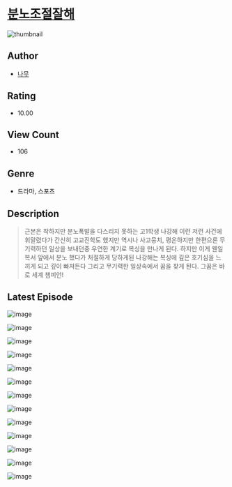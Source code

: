 # [분노조절잘해](https://comic.naver.com/bestChallenge/list?titleId=810359)
![thumbnail](https://image-comic.pstatic.net/user_contents_data/challenge_comic/2023/05/23/365137/upload_4049636991878455907_480x623.jpeg)

## Author
- [나무](https://comic.naver.com/artistTitle?id=365137)

## Rating
- 10.00

## View Count
- 106

## Genre
- 드라마, 스포츠

## Description
> 근본은 착하지만 분노폭발을 다스리지 못하는 고1학생 나강해 이런 저런 사건에 휘말렸다가 간신히 고교진학도 했지만 역시나 사고뭉치, 평온하지만 한편으론 무기력하던 일상을 보내던중 우연한 계기로 복싱을 만나게 된다. 하지만 이게 웬일 복서 앞에서 분노 했다가 처절하게 당하게된 나강해는 복싱에 깊은 호기심을 느끼게 되고 깊이 빠져든다 그리고 무기력한 일상속에서 꿈을 찾게 된다. 그꿈은 바로 세계 챔피언!


## Latest Episode
![image](https://image-comic.pstatic.net/user_contents_data/challenge_comic/2023/05/23/365137/upload_3761131527433434160.jpeg)

![image](https://image-comic.pstatic.net/user_contents_data/challenge_comic/2023/05/23/365137/upload_4122313404049613365.jpeg)

![image](https://image-comic.pstatic.net/user_contents_data/challenge_comic/2023/05/23/365137/upload_3616452495229281892.jpeg)

![image](https://image-comic.pstatic.net/user_contents_data/challenge_comic/2023/05/23/365137/upload_3474865986331620921.jpeg)

![image](https://image-comic.pstatic.net/user_contents_data/challenge_comic/2023/05/23/365137/upload_3761740664710390625.jpeg)

![image](https://image-comic.pstatic.net/user_contents_data/challenge_comic/2023/05/23/365137/upload_7161116144499254882.jpeg)

![image](https://image-comic.pstatic.net/user_contents_data/challenge_comic/2023/05/23/365137/upload_7076622000195986022.jpeg)

![image](https://image-comic.pstatic.net/user_contents_data/challenge_comic/2023/05/23/365137/upload_3544672888654488115.jpeg)

![image](https://image-comic.pstatic.net/user_contents_data/challenge_comic/2023/05/23/365137/upload_4123437100624405302.jpeg)

![image](https://image-comic.pstatic.net/user_contents_data/challenge_comic/2023/05/23/365137/upload_3977297741653238584.jpeg)

![image](https://image-comic.pstatic.net/user_contents_data/challenge_comic/2023/05/23/365137/upload_7004277438687044146.jpeg)

![image](https://image-comic.pstatic.net/user_contents_data/challenge_comic/2023/05/23/365137/upload_4062591428565481058.jpeg)

![image](https://image-comic.pstatic.net/user_contents_data/challenge_comic/2023/05/23/365137/upload_3977859570640040758.jpeg)
